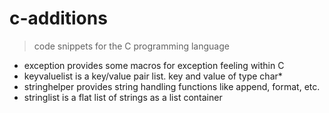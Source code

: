 # c-additions #
> code snippets for the C programming language 

* exception provides some macros for exception feeling within C
* keyvaluelist is a key/value pair list. key and value of type char*
* stringhelper provides string handling functions like append, format, etc.
* stringlist is a flat list of strings as a list container
